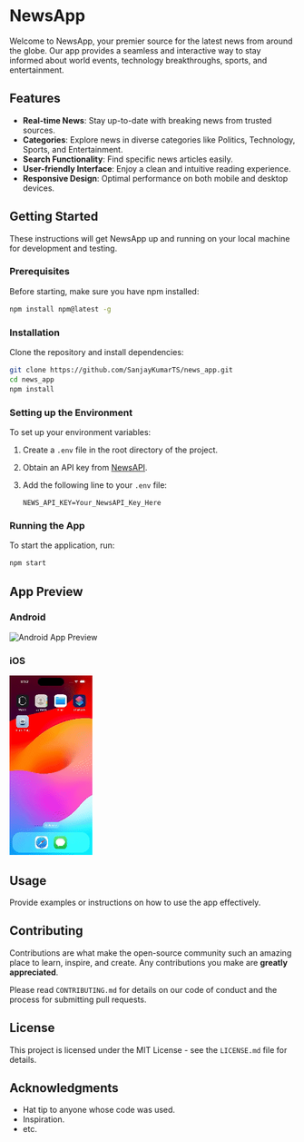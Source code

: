 # NewsApp

Welcome to NewsApp, your premier source for the latest news from around the globe. Our app provides a seamless and interactive way to stay informed about world events, technology breakthroughs, sports, and entertainment.

## Features

- **Real-time News**: Stay up-to-date with breaking news from trusted sources.
- **Categories**: Explore news in diverse categories like Politics, Technology, Sports, and Entertainment.
- **Search Functionality**: Find specific news articles easily.
- **User-friendly Interface**: Enjoy a clean and intuitive reading experience.
- **Responsive Design**: Optimal performance on both mobile and desktop devices.

## Getting Started

These instructions will get NewsApp up and running on your local machine for development and testing.

### Prerequisites

Before starting, make sure you have npm installed:

```bash
npm install npm@latest -g
```

### Installation

Clone the repository and install dependencies:

```bash
git clone https://github.com/SanjayKumarTS/news_app.git
cd news_app
npm install
```

### Setting up the Environment

To set up your environment variables:

1. Create a `.env` file in the root directory of the project.
2. Obtain an API key from [NewsAPI](https://newsapi.org/).
3. Add the following line to your `.env` file:

   ```
   NEWS_API_KEY=Your_NewsAPI_Key_Here
   ```

### Running the App

To start the application, run:

```bash
npm start
```

## App Preview

### Android

![Android App Preview](gifs/android-gif.gif)

### iOS

![iOS App Preview](gifs/ios-gif.gif)

## Usage

Provide examples or instructions on how to use the app effectively.

## Contributing

Contributions are what make the open-source community such an amazing place to learn, inspire, and create. Any contributions you make are **greatly appreciated**.

Please read `CONTRIBUTING.md` for details on our code of conduct and the process for submitting pull requests.

## License

This project is licensed under the MIT License - see the `LICENSE.md` file for details.

## Acknowledgments

- Hat tip to anyone whose code was used.
- Inspiration.
- etc.
